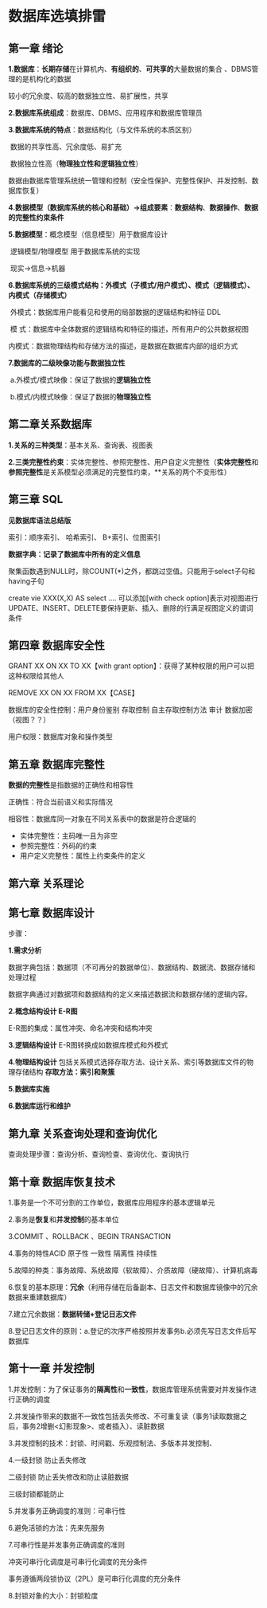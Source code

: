 # 数据库选填排雷

## **第一章 绪论**

**1.数据库**：**长期存储**在计算机内、**有组织的**、**可共享的**大量数据的集合 、DBMS管理的是机构化的数据

较小的冗余度、较高的数据独立性、易扩展性，共享

**2.数据库系统组成**：数据库、DBMS、应用程序和数据库管理员

**3.数据库系统的特点**：数据结构化（与文件系统的本质区别）

​                                      数据的共享性高、冗余度低、易扩充

​                                      数据独立性高（**物理独立性和逻辑独立性**）

​                                     数据由数据库管理系统统一管理和控制（安全性保护、完整性保护、并发控制、数据库恢复）

**4.数据模型（数据库系统的核心和基础）->组成要素**：**数据结构**、**数据操作**、**数据的完整性约束条件**

**5.数据模型**：概念模型（信息模型）用于数据库设计

​                      逻辑模型/物理模型 用于数据库系统的实现

​                      现实->信息->机器

**6.数据库系统的三级模式结构：外模式（子模式/用户模式）、模式（逻辑模式）、内模式（存储模式）**

​                                                      外模式：数据库用户能看见和使用的局部数据的逻辑结构和特征  DDL

​                                                      模   式：数据库中全体数据的逻辑结构和特征的描述，所有用户的公共数据视图

​                                                      内模式：数据物理结构和存储方法的描述，是数据在数据库内部的组织方式      

**7.数据库的二级映像功能与数据独立性**

​                                                     a.外模式/模式映像：保证了数据的**逻辑独立性**

​                                                     b.模式/内模式映像：保证了数据的**物理独立性**

## **第二章关系数据库**

**1.关系的三种类型**：基本关系、查询表、视图表

**2.三类完整性约束**：实体完整性、参照完整性、用户自定义完整性（**实体完整性**和**参照完整性**是关系模型必须满足的完整性约束，**关系的两个不变形性）

## **第三章 SQL**

**见数据库语法总结版**

索引：顺序索引、 哈希索引、 B+索引、位图索引

**数据字典：记录了数据库中所有的定义信息**

聚集函数遇到NULL时，除COUNT(*)之外，都跳过空值。只能用于select子句和having子句

create vie XXX(X,X) AS select .... 可以添加[with check option]表示对视图进行UPDATE、INSERT、DELETE要保持更新、插入、删除的行满足视图定义的谓词条件

## **第四章 数据库安全性**

GRANT  XX ON XX TO XX【with grant option】：获得了某种权限的用户可以把这种权限给其他人

REMOVE XX ON XX FROM XX【CASE】 

数据库的安全性控制：用户身份鉴别 存取控制 自主存取控制方法 审计 数据加密 （视图？？）

用户权限：数据库对象和操作类型

## **第五章 数据库完整性**

**数据的完整性**是指数据的正确性和相容性

正确性：符合当前语义和实际情况

相容性：数据库同一对象在不同关系表中的数据是符合逻辑的

- 实体完整性：主码唯一且为非空
- 参照完整性：外码的约束
- 用户定义完整性：属性上约束条件的定义

## **第六章 关系理论**

## **第七章 数据库设计**

步骤：

**1.需求分析** 

数据字典包括：数据项（不可再分的数据单位）、数据结构、数据流、数据存储和处理过程

数据字典通过对数据项和数据结构的定义来描述数据流和数据存储的逻辑内容。

**2.概念结构设计  E-R图**

E-R图的集成：属性冲突、命名冲突和结构冲突

**3.逻辑结构设计** E-R图转换成如数据库模式和外模式

**4.物理结构设计** 包括关系模式选择存取方法、设计关系、索引等数据库文件的物理存储结构  **存取方法：索引和聚簇**

**5.数据库实施**

**6.数据库运行和维护**

## **第九章 关系查询处理和查询优化**

查询处理步骤：查询分析、查询检查、查询优化、查询执行

## **第十章 数据库恢复技术**

1.事务是一个不可分割的工作单位，数据库应用程序的基本逻辑单元

2.事务是**恢复**和**并发控制**的基本单位

3.COMMIT  、ROLLBACK 、BEGIN TRANSACTION

4.事务的特性ACID  原子性 一致性 隔离性 持续性  

5.故障的种类：事务故障、系统故障（软故障）、介质故障（硬故障）、计算机病毒

6.恢复的基本原理：**冗余**（利用存储在后备副本、日志文件和数据库镜像中的冗余数据来重建数据库）

7.建立冗余数据：**数据转储+登记日志文件**

8.登记日志文件的原则：a.登记的次序严格按照并发事务b.必须先写日志文件后写数据库

## **第十一章 并发控制**

1.并发控制：为了保证事务的**隔离性**和**一致性**，数据库管理系统需要对并发操作进行正确的调度

2.并发操作带来的数据不一致性包括丢失修改、不可重复读（事务1读取数据之后，事务2增删<幻影现象>、或者插入）、读脏数据

3.并发控制的技术：封锁、时间戳、乐观控制法、多版本并发控制、

4.一级封锁 防止丢失修改

二级封锁 防止丢失修改和防止读脏数据

三级封锁都能防止

5.并发事务正确调度的准则：可串行性

6.避免活锁的方法：先来先服务

7.可串行性是并发事务正确调度的准则

冲突可串行化调度是可串行化调度的充分条件

事务遵循两段锁协议（2PL）是可串行化调度的充分条件

8.封锁对象的大小：封锁粒度
